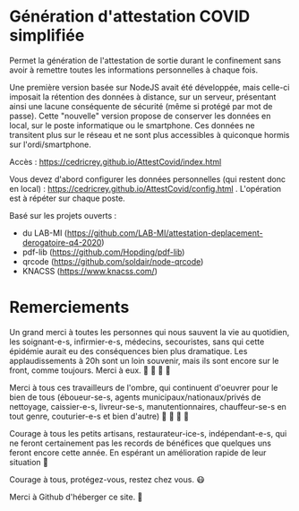 # Génération d'attestation COVID simplifiée

Permet la génération de l'attestation de sortie durant le confinement sans avoir à remettre toutes les informations personnelles à chaque fois.

Une première version basée sur NodeJS avait été développée, mais celle-ci imposait la rétention des données à distance, sur un serveur, présentant ainsi une lacune conséquente de sécurité (même si protégé par mot de passe).
Cette "nouvelle" version propose de conserver les données en local, sur le poste informatique ou le smartphone. Ces données ne transitent plus sur le réseau et ne sont plus accessibles à quiconque hormis sur l'ordi/smartphone.

Accès : https://cedricrey.github.io/AttestCovid/index.html

Vous devez d'abord configurer les données personnelles (qui restent donc en local) : https://cedricrey.github.io/AttestCovid/config.html . L'opération est à répéter sur chaque poste.


Basé sur les projets ouverts :
  - du LAB-MI (https://github.com/LAB-MI/attestation-deplacement-derogatoire-q4-2020)
  - pdf-lib (https://github.com/Hopding/pdf-lib)
  - qrcode (https://github.com/soldair/node-qrcode)
  - KNACSS (https://www.knacss.com/)

# Remerciements

Un grand merci à toutes les personnes qui nous sauvent la vie au quotidien, les soignant-e-s, infirmier-e-s, médecins, secouristes, sans qui cette épidémie aurait eu des conséquences bien plus dramatique. Les applaudissements à 20h sont un loin souvenir, mais ils sont encore sur le front, comme toujours. Merci à eux. :pray: :pray: :pray: :clap:

Merci à tous ces travailleurs de l'ombre, qui continuent d'oeuvrer pour le bien de tous (éboueur-se-s, agents municipaux/nationaux/privés de nettoyage, caissier-e-s, livreur-se-s, manutentionnaires, chauffeur-se-s en tout genre, couturier-e-s et bien d'autre) :pray: :pray: :pray: :clap:

Courage à tous les petits artisans, restaurateur-ice-s, indépendant-e-s, qui ne feront certainement pas les records de bénéfices que quelques uns feront encore cette année. En espérant un amélioration rapide de leur situation :pray:

Courage à tous, protégez-vous, restez chez vous. :mask:

Merci à Github d'héberger ce site. :pray:
